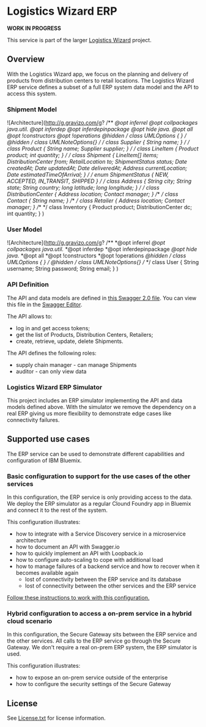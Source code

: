 # Logistics Wizard ERP

**WORK IN PROGRESS**

This service is part of the larger [Logistics Wizard](https://github.com/IBM-Bluemix/logistics-wizard) project.

## Overview

With the Logistics Wizard app, we focus on the planning and delivery of products from distribution centers to retail locations. The Logistics Wizard ERP service defines a subset of a full ERP system data model and the API to access this system.

### Shipment Model

![Architecture](http://g.gravizo.com/g?
  /**
   *@opt inferrel
   *@opt collpackages java.util.*
   *@opt inferdep
   *@opt inferdepinpackage
   *@opt hide java.*
   *@opt all
   *@opt !constructors
   *@opt !operations
   *@hidden
   */
  class UMLOptions {
  }
  /**
   *@hidden
   */
  class UMLNoteOptions{}
  /**
   */
  class Supplier {
    String name;
  }
  /**
   */
  class Product {
    String name;
    Supplier supplier;
  }
  /**
   */
  class LineItem {
    Product product;
    int quantity;
  }
  /**
   */
  class Shipment {
    LineItem[] items;
    DistributionCenter from;
    RetailLocation to;
    ShipmentStatus status;
    Date createdAt;
    Date updatedAt;
    Date deliveredAt;
    Address currentLocation;
    Date estimatedTimeOfArrival;
  }
  /**
   */
  enum ShipmentStatus {
    NEW, ACCEPTED, IN_TRANSIT, SHIPPED
  }
  /**
   */
  class Address {
    String city;
    String state;
    String country;
    long latitude;
    long longitude;
  }
  /**
   */
  class DistributionCenter {
    Address location;
    Contact manager;
  }
  /**
   */
  class Contact {
    String name;
  }
  /**
   */
  class Retailer {
    Address location;
    Contact manager;
  }
  /**
   */
  class Inventory {
    Product product;
    DistributionCenter dc;
    int quantity;
  }
)

### User Model

![Architecture](http://g.gravizo.com/g?
  /**
   *@opt inferrel
   *@opt collpackages java.util.*
   *@opt inferdep
   *@opt inferdepinpackage
   *@opt hide java.*
   *@opt all
   *@opt !constructors
   *@opt !operations
   *@hidden
   */
  class UMLOptions {
  }
  /**
   *@hidden
   */
  class UMLNoteOptions{}
  /**
   */
  class User {
    String username;
    String password;
    String email;
  }
)
### API Definition

The API and data models are defined in [this Swagger 2.0 file](spec.yaml). You can view this file in the [Swagger Editor](http://editor.swagger.io/#/?import=https://raw.githubusercontent.com/IBM-Bluemix/logistics-wizard-erp/master/spec.yaml
).

The API allows to:
* log in and get access tokens;
* get the list of Products, Distribution Centers, Retailers;
* create, retrieve, update, delete Shipments.

The API defines the following roles:
* supply chain manager - can manage Shipments
* auditor - can only view data

### Logistics Wizard ERP Simulator

This project includes an ERP simulator implementing the API and data models defined above. With the simulator we remove the dependency on a real ERP giving us more flexibility to demonstrate edge cases like connectivity failures.

## Supported use cases

The ERP service can be used to demonstrate different capabilities and configuration of IBM Bluemix.

### Basic configuration to support for the use cases of the other services

In this configuration, the ERP service is only providing access to the data. We deploy the ERP simulator as a regular Clound Foundry app in Bluemix and connect it to the rest of the system.

This configuration illustrates:
* how to integrate with a Service Discovery service in a microservice architecture
* how to document an API with Swagger.io
* how to quickly implement an API with Loopback.io
* how to configure auto-scaling to cope with additional load
* how to manage failures of a backend service and how to recover when it becomes available again
  * lost of connectivity between the ERP service and its database
  * lost of connectivity between the other services and the ERP service

[Follow these instructions to work with this configuration.](README-BASIC.md)

### Hybrid configuration to access a on-prem service in a hybrid cloud scenario

In this configuration, the Secure Gateway sits between the ERP service and the other services. All calls to the ERP service go through the Secure Gateway. We don't require a real on-prem ERP system, the ERP simulator is used.

This configuration illustrates:
* how to expose an on-prem service outside of the enterprise
* how to configure the security settings of the Secure Gateway

## License

See [License.txt](License.txt) for license information.

[bluemix_signup_url]: https://console.ng.bluemix.net/?cm_mmc=GitHubReadMe

